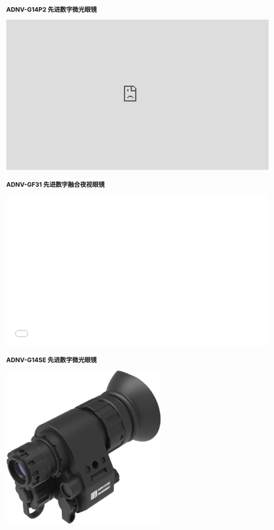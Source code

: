### ADNV-G14P2 先进数字微光眼镜

<iframe src="https://player.bilibili.com/player.html?isOutside=true&aid=1203617475&bvid=BV1SF4m1w7Gj&cid=1516331117&p=1" scrolling="no" border="0" frameborder="no" framespacing="0" allowfullscreen="true" width="700px" height="400px"></iframe>

### ADNV-GF31 先进数字融合夜视眼镜
<iframe src="//player.bilibili.com/player.html?isOutside=true&aid=1955320728&bvid=BV1ky411h7rL&cid=1571265380&p=1" scrolling="no" border="0" frameborder="no" framespacing="0" allowfullscreen="true" width="700px" height="400px"></iframe>

### ADNV-G14SE 先进数字微光眼镜
![](pics/渲染图/SE.png)
